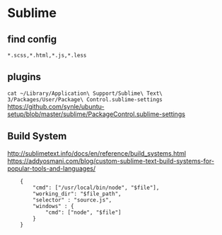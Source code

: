 # Sublime
## find config
`*.scss,*.html,*.js,*.less`


## plugins
`cat ~/Library/Application\ Support/Sublime\ Text\ 3/Packages/User/Package\ Control.sublime-settings`
https://github.com/synle/ubuntu-setup/blob/master/sublime/PackageControl.sublime-settings


## Build System
http://sublimetext.info/docs/en/reference/build_systems.html
https://addyosmani.com/blog/custom-sublime-text-build-systems-for-popular-tools-and-languages/

```
    {
        "cmd": ["/usr/local/bin/node", "$file"],
        "working_dir": "$file_path",
        "selector" : "source.js",
        "windows" : {
            "cmd": ["node", "$file"]
        }
    }
```
